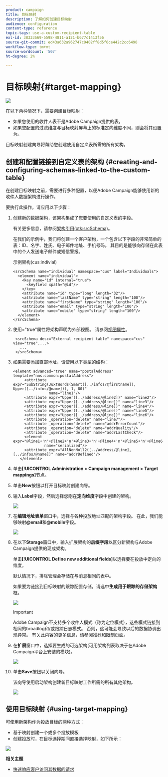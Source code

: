 ```yaml
---
product: campaign
title: 目标映射
description: 了解如何创建目标映射
audience: configuration
content-type: reference
topic-tags: use-a-custom-recipient-table
exl-id: 38333669-5598-4811-a121-b677c1413f56
source-git-commit: ed43a632a962747c9402ff8d5f0ce442c2cc6490
workflow-type: tm+mt
source-wordcount: '507'
ht-degree: 2%

---
```


# 目标映射{#target-mapping}

![](../../assets/v7-only.svg)

在以下两种情况下，需要创建目标映射：

* 如果您使用的收件人表不是Adobe Campaign提供的表，
* 如果您配置的过滤维度与目标映射屏幕上的标准定向维度不同，则会将其设置为。

目标映射创建向导将帮助您创建使用自定义表所需的所有架构。

## 创建和配置链接到自定义表的架构 {#creating-and-configuring-schemas-linked-to-the-custom-table}

在创建目标映射之前，需要进行多种配置，以便Adobe Campaign能够使用新的收件人数据架构进行操作。

要执行此操作，请应用以下步骤：

1. 创建新的数据架构，该架构集成了您要使用的自定义表的字段。

   有关更多信息，请参阅[架构引用(xtk:srcSchema)](../../configuration/using/about-schema-reference.md)。

   在我们的示例中，我们将创建一个客户架构，一个包含以下字段的非常简单的表：ID、名字、姓氏、电子邮件地址、手机号码。 其目的是能够向存储在此表中的个人发送电子邮件或短信警报。

   示例架构(cus:indivial)

   ```
   <srcSchema name="individual" namespace="cus" label="Individuals">
     <element name="individual">
       <key name="id" internal="true">
         <keyfield xpath="@id"/>
       </key>
       <attribute name="id" type="long" length="32"/>
       <attribute name="lastName" type="string" length="100"/>
       <attribute name="firstName" type="string" length="100"/>
       <attribute name="email" type="string" length="100"/>
       <attribute name="mobile" type="string" length="100"/>
     </element>
   </srcSchema>
   ```

1. 使用=&quot;true&quot;属性将架构声明为外部视图。 请参阅[视图属性](../../configuration/using/schema-characteristics.md#the-view-attribute)。

   ```
    <srcSchema desc="External recipient table" namespace="cus" view="true"....>
      ...
    </srcSchema>
   ```

1. 如果需要添加直邮地址，请使用以下类型的结构：

   ```
   <element advanced="true" name="postalAddress" template="nms:common:postalAddress">
        <attribute expr="SubString(JuxtWords(Smart([../infos/@firstname]), Upper([../infos/@name])), 1, 80)"
                   name="line1"/>
        <attribute expr="Upper([../address/@line2])" name="line2"/>
        <attribute expr="Upper([../address/@line])" name="line3"/>
        <attribute expr="Upper([../address/@line])" name="line4"/>
        <attribute expr="Upper([../address/@line])" name="line5"/>
        <attribute expr="Upper([../address/@line])" name="line6"/>
        <attribute _operation="delete" name="line7"/>
        <attribute _operation="delete" name="addrErrorCount"/>
        <attribute _operation="delete" name="addrQuality"/>
        <attribute _operation="delete" name="addrLastCheck"/>
        <element expr="@line1+'n'+@line2+'n'+@line3+'n'+@line4+'n'+@line5+'n'+@line6"
                 name="serialized"/>
        <attribute expr="AllNonNull2([../address/@line], [../infos/@name])" name="addrDefined"/>
      </element>
   ```

1. 单击&#x200B;**[!UICONTROL Administration > Campaign management > Target mappings]**&#x200B;节点。
1. 单击&#x200B;**New**&#x200B;按钮以打开目标映射创建向导。
1. 输入&#x200B;**Label**&#x200B;字段，然后选择您刚在&#x200B;**定向维度**&#x200B;字段中创建的架构。

   ![](assets/mapping_diffusion_wizard_1.png)

1. 在&#x200B;**编辑地址表单**&#x200B;窗口中，选择与各种投放地址匹配的架构字段。 在此，我们能够映射&#x200B;**@email**&#x200B;和&#x200B;**@mobile**&#x200B;字段。

   ![](assets/mapping_diffusion_wizard_2.png)

1. 在以下&#x200B;**Storage**&#x200B;窗口中，输入扩展架构的&#x200B;**后缀字段**&#x200B;以区分新架构与Adobe Campaign提供的现成架构。

   单击&#x200B;**[!UICONTROL Define new additional fields]**&#x200B;以选择要在投放中定向的维度。

   默认情况下，排除管理会存储在与消息相同的表中。

   如果要为链接到目标映射的跟踪配置存储，请选中&#x200B;**生成用于跟踪的存储架构**&#x200B;框。

   ![](assets/mapping_diffusion_wizard_3.png)

   >[!IMPORTANT]
   >
   >Adobe Campaign不支持多个收件人模式（称为定位模式），这些模式链接到相同的broadlog和/或跟踪日志模式。 否则，这可能会导致以后的数据协调出现异常。 有关此内容的更多信息，请参阅[推荐和限制](../../configuration/using/about-custom-recipient-table.md)页面。

1. 在&#x200B;**扩展**&#x200B;窗口中，选择要生成的可选架构(可用架构列表取决于在Adobe Campaign平台上安装的模块)。

   ![](assets/mapping_diffusion_wizard_4.png)

1. 单击&#x200B;**Save**&#x200B;按钮以关闭向导。

   该向导使用启动架构创建新目标映射工作所需的所有其他架构。

   ![](assets/mapping_schema_list.png)

## 使用目标映射 {#using-target-mapping}

可使用新架构作为投放目标的两种方式：

* 基于映射创建一个或多个投放模板
* 创建投放时，在目标选择期间直接选择映射，如下所示：

![](assets/mapping_selection_ciblage.png)

**相关主题**

* [快速响应客户访问其数据的请求](https://helpx.adobe.com/campaign/kb/simplifying-campaign-management-acc.html#Quicklyrespondtocustomerrequeststoaccesstheirdata)
